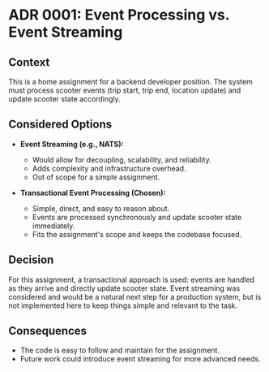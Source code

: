 # ADR 0001: Event Processing vs. Event Streaming

## Context

This is a home assignment for a backend developer position. The system must process scooter events (trip start, trip end, location update) and update scooter state accordingly.

## Considered Options

- **Event Streaming (e.g., NATS):**
  - Would allow for decoupling, scalability, and reliability.
  - Adds complexity and infrastructure overhead.
  - Out of scope for a simple assignment.

- **Transactional Event Processing (Chosen):**
  - Simple, direct, and easy to reason about.
  - Events are processed synchronously and update scooter state immediately.
  - Fits the assignment's scope and keeps the codebase focused.

## Decision

For this assignment, a transactional approach is used: events are handled as they arrive and directly update scooter state. Event streaming was considered and would be a natural next step for a production system, but is not implemented here to keep things simple and relevant to the task.

## Consequences

- The code is easy to follow and maintain for the assignment.
- Future work could introduce event streaming for more advanced needs.
